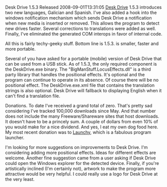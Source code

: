Desk Drive 1.5.3 Released
2008-09-01T13:31:05
[Desk Drive](/deskdrive) 1.5.3 introduces two new languages, Galician and Spanish. I've also added a hook into the windows notification mechanism which sends Desk Drive a notification when new media is inserted or removed. This allows the program to detect new drives faster. Several corrections to translations were added as well. Finally, I've eliminated the generated COM interops in favor of internal code.

All this is fairly techy-geeky stuff. Bottom line is 1.5.3. is smaller, faster and more portable.

Several of you have asked for a portable (mobile) version of Desk Drive that can be used from a USB stick. As of 1.5.3, the only required component is the DeskDrive.exe binary. The "BigManStuff.LocusEffects.dll" is a third party library that handles the positional effects. It's optional and the program can continue to operate in its absence. Of course there will be no positional effect. The DeskDrive.exe.xml file that contains the translation strings is also optional. Desk Drive will fallback to displaying English when it can't find a translation file.

Donations. To date I've received a grand total of zero. That's pretty sad considering I've tracked 100,000 downloads since May. And that number does not include the many Freeware/Shareware sites that host downloads. It doesn't have to be a princely sum. A couple of dollars from even 10% of you would make for a nice dividend. And yes, I eat my own dog food here. My most recent donation was to [Launchy](http://www.launchy.net/), which is a fabulous program launcher.

I'm looking for more suggestions on improvements to Desk Drive. I'm considering adding more positional effects. Ideas for different effects are welcome. Another fine suggestion came from a user asking if Desk Drive could open the Windows explorer for the detected device. Finally, if you're artistically inclined (I'm certainly not), artwork to make the program more attractive would be very helpful. I could really use a logo for Desk Drive at the very least.
